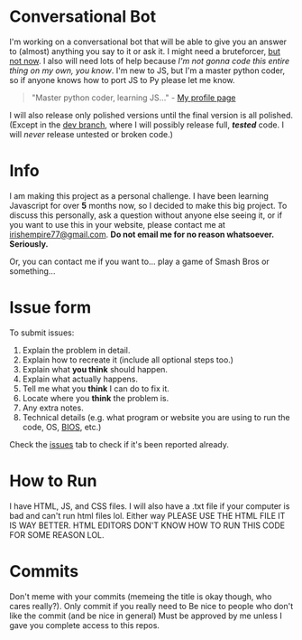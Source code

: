 # Conversational Bot
I'm working on a conversational bot that will be able to give you an answer to (almost) anything you say to it or ask it. I might need a bruteforcer, [but not now](https://github.com/Conversation-Bot/conversation_bot/projects/1#card-16162391). I also will need lots of help because *I'm not gonna code this entire thing on my own, you know*. I'm new to JS, but I'm a master python coder, so if anyone knows how to port JS to Py please let me know.
> "Master python coder, learning JS..." - [My profile page](https://github.com/irishmapping)

I will also release only polished versions until the final version is all polished. (Except in the [dev branch](https://github.com/Conversation-Bot/conversation_bot/tree/dev/conversation%20bot), where I will possibly release full, **_tested_** code. I will _never_ release untested or broken code.)

# Info
I am making this project as a personal challenge. I have been learning Javascript for over **5** months now, so I decided to make this big project. To discuss this personally, ask a question without anyone else seeing it, or if you want to use this in your website, please contact me at irishempire77@gmail.com. **Do not email me for no reason whatsoever. Seriously.**

Or, you can contact me if you want to... play a game of Smash Bros or something...

# Issue form
To submit issues:
1. Explain the problem in detail.
2. Explain how to recreate it (include all optional steps too.)
3. Explain what **you think** should happen.
4. Explain what actually happens.
5. Tell me what you **think** I can do to fix it.
6. Locate where you **think** the problem is.
7. Any extra notes.
8. Technical details (e.g. what program or website you are using to run the code, OS, [BIOS](https://en.wikipedia.org/wiki/BIOS), etc.)

Check the [issues](https://github.com/Conversation-Bot/conversation_bot/issues) tab to check if it's been reported already.

# How to Run
I have HTML, JS, and CSS files. I will also have a .txt file if your computer is bad and can't run html files lol. Either way PLEASE USE THE HTML FILE IT IS WAY BETTER. HTML EDITORS DON'T KNOW HOW TO RUN THIS CODE FOR SOME REASON LOL.

# Commits
Don't meme with your commits (memeing the title is okay though, who cares really?).
Only commit if you really need to
Be nice to people who don't like the commit (and be nice in general)
Must be approved by me unless I gave you complete access to this repos.
